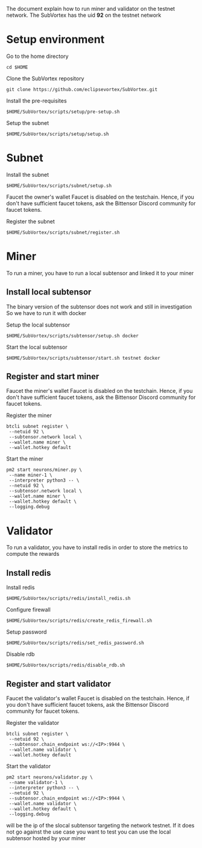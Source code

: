 The document explain how to run miner and validator on the testnet network. 
The SubVortex has the uid **92** on the testnet network

# Setup environment
Go to the home directory
```
cd $HOME
```

Clone the SubVortex repository
```
git clone https://github.com/eclipsevortex/SubVortex.git
```

Install the pre-requisites
```
$HOME/SubVortex/scripts/setup/pre-setup.sh
```

Setup the subnet
```
$HOME/SubVortex/scripts/setup/setup.sh
```

# Subnet
Install the subnet
```
$HOME/SubVortex/scripts/subnet/setup.sh
```

Faucet the owner's wallet
Faucet is disabled on the testchain. Hence, if you don't have sufficient faucet tokens, ask the Bittensor Discord community for faucet tokens.

Register the subnet
```
$HOME/SubVortex/scripts/subnet/register.sh
```

# Miner
To run a miner, you have to run a local subtensor and linked it to your miner

## Install local subtensor
The binary version of the subtensor does not work and still in investigation
So we have to run it with docker

Setup the local subtensor
```
$HOME/SubVortex/scripts/subtensor/setup.sh docker
```

Start the local subtensor 
```
$HOME/SubVortex/scripts/subtensor/start.sh testnet docker
```

## Register and start miner
Faucet the miner's wallet
Faucet is disabled on the testchain. Hence, if you don't have sufficient faucet tokens, ask the Bittensor Discord community for faucet tokens.

Register the miner
```
btcli subnet register \
 --netuid 92 \
 --subtensor.network local \
 --wallet.name miner \
 --wallet.hotkey default
```

Start the miner
```
pm2 start neurons/miner.py \
 --name miner-1 \
 --interpreter python3 -- \
 --netuid 92 \
 --subtensor.network local \
 --wallet.name miner \
 --wallet.hotkey default \
 --logging.debug
```

# Validator
To run a validator, you have to install redis in order to store the metrics to compute the rewards

## Install redis
Install redis
```
$HOME/SubVortex/scripts/redis/install_redis.sh
```

Configure firewall
```
$HOME/SubVortex/scripts/redis/create_redis_firewall.sh
```

Setup password
```
$HOME/SubVortex/scripts/redis/set_redis_password.sh
```

Disable rdb
```
$HOME/SubVortex/scripts/redis/disable_rdb.sh
```

## Register and start validator
Faucet the validator's wallet
Faucet is disabled on the testchain. Hence, if you don't have sufficient faucet tokens, ask the Bittensor Discord community for faucet tokens.

Register the validator
```
btcli subnet register \
 --netuid 92 \
 --subtensor.chain_endpoint ws://<IP>:9944 \
 --wallet.name validator \
 --wallet.hotkey default
```

Start the validator
```
pm2 start neurons/validator.py \
 --name validator-1 \
 --interpreter python3 -- \
 --netuid 92 \
 --subtensor.chain_endpoint ws://<IP>:9944 \
 --wallet.name validator \
 --wallet.hotkey default \
 --logging.debug
```

<IP> will be the ip of the slocal subtensor targeting the network testnet. If it does not go against the use case you want to test you can use the local subtensor hosted by your miner




